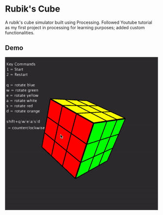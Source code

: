 # Rubik's Cube 
A rubik's cube simulator built using Processing. Followed Youtube tutorial as my first project in processing for learning purposes; added custom functionalities. 

## Demo
![](cube.gif)
